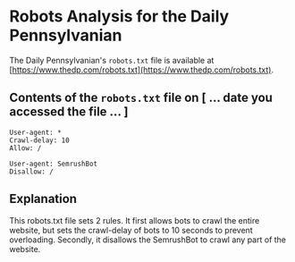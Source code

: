 # Robots Analysis for the Daily Pennsylvanian

The Daily Pennsylvanian's `robots.txt` file is available at
[https://www.thedp.com/robots.txt](https://www.thedp.com/robots.txt).

## Contents of the `robots.txt` file on [ ... date you accessed the file ... ]

```
User-agent: *
Crawl-delay: 10
Allow: /

User-agent: SemrushBot
Disallow: /
```

## Explanation

This robots.txt file sets 2 rules. It first allows bots to crawl the entire website, but sets the crawl-delay of bots to 10 seconds to prevent overloading. Secondly, it disallows the SemrushBot to crawl any part of the website.
